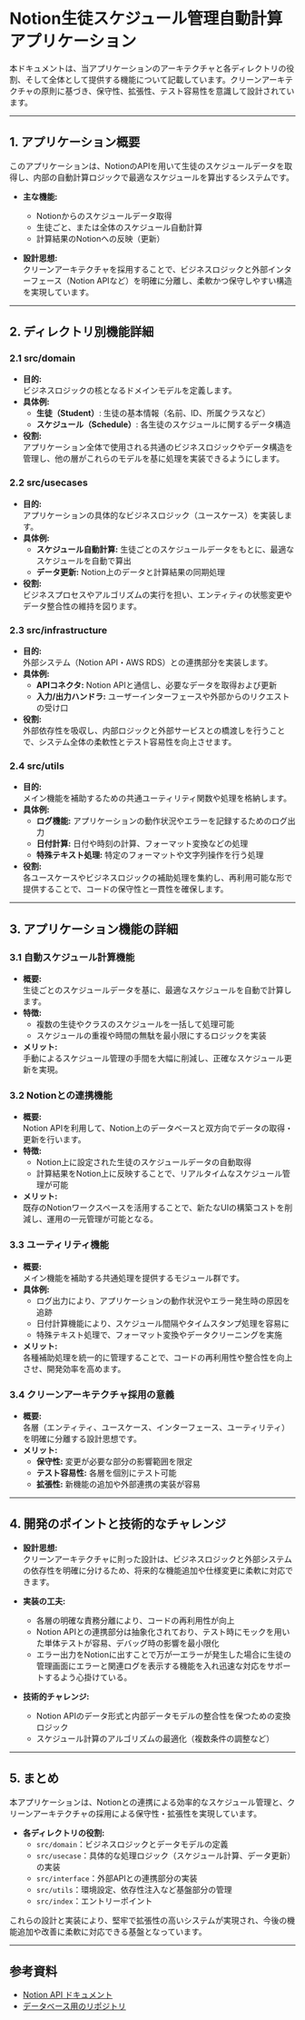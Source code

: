 # Notion生徒スケジュール管理自動計算アプリケーション

本ドキュメントは、当アプリケーションのアーキテクチャと各ディレクトリの役割、そして全体として提供する機能について記載しています。クリーンアーキテクチャの原則に基づき、保守性、拡張性、テスト容易性を意識して設計されています。

---

## 1. アプリケーション概要

このアプリケーションは、NotionのAPIを用いて生徒のスケジュールデータを取得し、内部の自動計算ロジックで最適なスケジュールを算出するシステムです。  
- **主な機能:**  
  - Notionからのスケジュールデータ取得  
  - 生徒ごと、または全体のスケジュール自動計算  
  - 計算結果のNotionへの反映（更新）

- **設計思想:**  
  クリーンアーキテクチャを採用することで、ビジネスロジックと外部インターフェース（Notion APIなど）を明確に分離し、柔軟かつ保守しやすい構造を実現しています。

---

## 2. ディレクトリ別機能詳細

### 2.1 src/domain
- **目的:**  
  ビジネスロジックの核となるドメインモデルを定義します。  
- **具体例:**  
  - **生徒（Student）**: 生徒の基本情報（名前、ID、所属クラスなど）  
  - **スケジュール（Schedule）**: 各生徒のスケジュールに関するデータ構造  
- **役割:**  
  アプリケーション全体で使用される共通のビジネスロジックやデータ構造を管理し、他の層がこれらのモデルを基に処理を実装できるようにします。

### 2.2 src/usecases
- **目的:**  
  アプリケーションの具体的なビジネスロジック（ユースケース）を実装します。  
- **具体例:**  
  - **スケジュール自動計算:** 生徒ごとのスケジュールデータをもとに、最適なスケジュールを自動で算出  
  - **データ更新:** Notion上のデータと計算結果の同期処理  
- **役割:**  
  ビジネスプロセスやアルゴリズムの実行を担い、エンティティの状態変更やデータ整合性の維持を図ります。

### 2.3 src/infrastructure
- **目的:**  
  外部システム（Notion API・AWS RDS）との連携部分を実装します。  
- **具体例:**  
  - **APIコネクタ:** Notion APIと通信し、必要なデータを取得および更新  
  - **入力/出力ハンドラ:** ユーザーインターフェースや外部からのリクエストの受け口
- **役割:**  
  外部依存性を吸収し、内部ロジックと外部サービスとの橋渡しを行うことで、システム全体の柔軟性とテスト容易性を向上させます。

### 2.4 src/utils
- **目的:**  
  メイン機能を補助するための共通ユーティリティ関数や処理を格納します。  
- **具体例:**  
  - **ログ機能:** アプリケーションの動作状況やエラーを記録するためのログ出力  
  - **日付計算:** 日付や時刻の計算、フォーマット変換などの処理  
  - **特殊テキスト処理:** 特定のフォーマットや文字列操作を行う処理  
- **役割:**  
  各ユースケースやビジネスロジックの補助処理を集約し、再利用可能な形で提供することで、コードの保守性と一貫性を確保します。


---

## 3. アプリケーション機能の詳細

### 3.1 自動スケジュール計算機能
- **概要:**  
  生徒ごとのスケジュールデータを基に、最適なスケジュールを自動で計算します。
- **特徴:**  
  - 複数の生徒やクラスのスケジュールを一括して処理可能  
  - スケジュールの重複や時間の無駄を最小限にするロジックを実装
- **メリット:**  
  手動によるスケジュール管理の手間を大幅に削減し、正確なスケジュール更新を実現。

### 3.2 Notionとの連携機能
- **概要:**  
  Notion APIを利用して、Notion上のデータベースと双方向でデータの取得・更新を行います。
- **特徴:**  
  - Notion上に設定された生徒のスケジュールデータの自動取得  
  - 計算結果をNotion上に反映することで、リアルタイムなスケジュール管理が可能
- **メリット:**  
  既存のNotionワークスペースを活用することで、新たなUIの構築コストを削減し、運用の一元管理が可能となる。

### 3.3 ユーティリティ機能
- **概要:**  
  メイン機能を補助する共通処理を提供するモジュール群です。
- **具体例:**  
  - ログ出力により、アプリケーションの動作状況やエラー発生時の原因を追跡  
  - 日付計算機能により、スケジュール間隔やタイムスタンプ処理を容易に  
  - 特殊テキスト処理で、フォーマット変換やデータクリーニングを実施
- **メリット:**  
  各種補助処理を統一的に管理することで、コードの再利用性や整合性を向上させ、開発効率を高めます。

### 3.4 クリーンアーキテクチャ採用の意義
- **概要:**  
  各層（エンティティ、ユースケース、インターフェース、ユーティリティ）を明確に分離する設計思想です。
- **メリット:**  
  - **保守性:** 変更が必要な部分の影響範囲を限定  
  - **テスト容易性:** 各層を個別にテスト可能  
  - **拡張性:** 新機能の追加や外部連携の実装が容易

---

## 4. 開発のポイントと技術的なチャレンジ

- **設計思想:**  
  クリーンアーキテクチャに則った設計は、ビジネスロジックと外部システムの依存性を明確に分けるため、将来的な機能追加や仕様変更に柔軟に対応できます。

- **実装の工夫:**  
  - 各層の明確な責務分離により、コードの再利用性が向上  
  - Notion APIとの連携部分は抽象化されており、テスト時にモックを用いた単体テストが容易、デバッグ時の影響を最小限化
  - エラー出力をNotionに出すことで万が一エラーが発生した場合に生徒の管理画面にエラーと関連ログを表示する機能を入れ迅速な対応をサポートするよう心掛けている。

- **技術的チャレンジ:**  
  - Notion APIのデータ形式と内部データモデルの整合性を保つための変換ロジック  
  - スケジュール計算のアルゴリズムの最適化（複数条件の調整など）

---

## 5. まとめ

本アプリケーションは、Notionとの連携による効率的なスケジュール管理と、クリーンアーキテクチャの採用による保守性・拡張性を実現しています。  
- **各ディレクトリの役割:**  
  - `src/domain`：ビジネスロジックとデータモデルの定義  
  - `src/usecase`：具体的な処理ロジック（スケジュール計算、データ更新）の実装  
  - `src/interface`：外部APIとの連携部分の実装  
  - `src/utils`：環境設定、依存性注入など基盤部分の管理
  - `src/index`：エントリーポイント

これらの設計と実装により、堅牢で拡張性の高いシステムが実現され、今後の機能追加や改善に柔軟に対応できる基盤となっています。

---

## 参考資料

- [Notion API ドキュメント](https://developers.notion.com)
- [データベース用のリポジトリ](https://)

